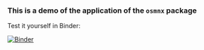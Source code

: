 ### This is a demo of the application of the `osmnx` package

Test it yourself in Binder:

[![Binder](https://mybinder.org/badge_logo.svg)](https://mybinder.org/v2/gh/witusj/osmnx.git/HEAD)
